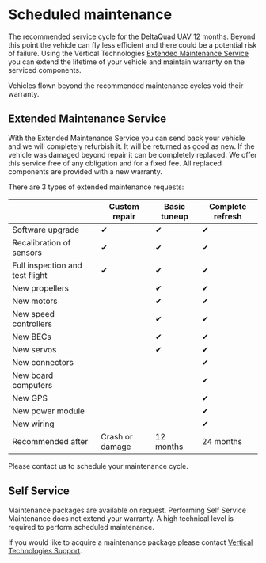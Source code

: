 # Scheduled maintenance

The recommended service cycle for the DeltaQuad UAV  12 months. Beyond this point the vehicle can fly less efficient and there could be a potential risk of failure. Using the Vertical Technologies [Extended Maintenance Service](https://www.deltaquad.com/resources/maintenance/) you can extend the lifetime of your vehicle and maintain warranty on the serviced components.

Vehicles flown beyond the recommended maintenance cycles void their warranty.

## Extended Maintenance Service

With the Extended Maintenance Service you can send back your vehicle and we will completely refurbish it. It will be returned as good as new. If the vehicle was damaged beyond repair it can be completely replaced. We offer this service free of any obligation and for a fixed fee. All replaced components are provided with a new warranty.

There are 3 types of extended maintenance requests:

|                                 | Custom repair   | Basic tuneup | Complete refresh |
| ------------------------------- | --------------- | ------------ | ---------------- |
| Software upgrade                | ✔               | ✔            | ✔                |
| Recalibration of sensors        | ✔               | ✔            | ✔                |
| Full inspection and test flight | ✔               | ✔            | ✔                |
| New propellers                  |                 | ✔            | ✔                |
| New motors                      |                 | ✔            | ✔                |
| New speed controllers           |                 | ✔            | ✔                |
| New BECs                        |                 | ✔            | ✔                |
| New servos                      |                 | ✔            | ✔                |
| New connectors                  |                 |              | ✔                |
| New board computers             |                 |              | ✔                |
| New GPS                         |                 |              | ✔                |
| New power module                |                 |              | ✔                |
| New wiring                      |                 |              | ✔                |
| Recommended after               | Crash or damage | 12 months    | 24 months        |

Please contact us to schedule your maintenance cycle.

## Self Service

Maintenance packages are available on request. Performing Self Service Maintenance does not extend your warranty. A high technical level is required to perform scheduled maintenance.

If you would like to acquire a maintenance package please contact [Vertical Technologies Support](https://www.deltaquad.com/contact/).
